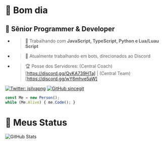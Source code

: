 <h1>👋 Bom dia </h1>
<h2>📌 Sênior Programmer & Developer </h2>

- > 👜 Trabalhando com **__JavaScript, TypeScript, Python e Lua/Luau Script__**
- > 🤖 Atualmente trabalhando em bots, direcionados ao Discord
- > 🏆 Posse dos Servidores: (Central Coach)[https://discord.gg/QvKA739HTa] | (Central Team)[https://discord.gg/wY6mhve5aW]

[![Twitter: jsilvapng](https://img.shields.io/twitter/follow/jsilvapng?style=social)](https://twitter.com/jsilvapng)
[![GitHub sincegit](https://img.shields.io/github/followers/sincegit?label=follow&style=social)](https://github.com/sincegit)

```javascript
const Me = new Person();
while (Me.Alive) { me.Code(); }
```
<h1>🎈 Meus Status </h1>
<p><img src="https://github-readme-stats.vercel.app/api?username=sincegit&amp&&theme=dark&show_icons=true" alt="GitHub Stats"></p>
